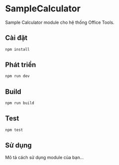 # SampleCalculator

Sample Calculator module cho hệ thống Office Tools.

## Cài đặt

```bash
npm install
```

## Phát triển

```bash
npm run dev
```

## Build

```bash
npm run build
```

## Test

```bash
npm test
```

## Sử dụng

Mô tả cách sử dụng module của bạn...

